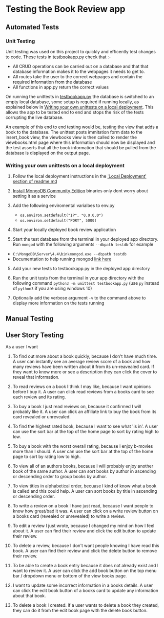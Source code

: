 # Testing the Book Review app

## Automated Tests

### Unit Testing

Unit testing was used on this project to quickly and efficently test changes to code.  These tests in [testbookapp.py](https://github.com/KelvinHere/book-review-app/blob/master/testbookapp.py)
check that :-
- All CRUD operations can be carried out on a database and that that database information makes it to the webpages it needs to get to. 
- All routes take the user to the correct webpages and contain the required information from the database
- All functions in app.py return the correct values

On running the unittests in [testbookapp.py](https://github.com/KelvinHere/book-review-app/blob/master/testbookapp.py) the database is switched to an empty local database, some
setup is required if running locally, as explained below in [Writing your own unittests on a local deployment](#writing-your-own-unittests-on-a-local-deployment).  This allows
the app to be tested end to end and stops the risk of the tests corrupting the live database.

An example of this end to end testing would be, testing the view that adds a book to the database.  The unittest posts immitation form data to the insert_book view, the viewbooks view 
is then called to render the viewbooks.html page where this information should now be displayed and the test asserts that all the book information that should be pulled from the 
database is displayed on the output page.

### Writing your own unittests on a local deployment

1. Follow the local deployment instructions in the ['Local Deployment' section of readme.md](https://github.com/KelvinHere/book-review-app/blob/master/README.md#deployment)

2. [Install MongoDB Community Edition](https://www.mongodb.com/try/download/community?tck=docs_server) binaries only dont worry about setting it as a service

3. Add the following enviromental varialbes to env.py
    - `os.environ.setdefault("IP", "0.0.0.0")`
    - `os.environ.setdefault("PORT", 5000)`

3. Start your locally deployed book review application

4. Start the test database from the terminal in your deployed app directory.  Run `mongod` with the following arguments `--dbpath testdb` for example
* `C:\MongoDB\Server\4.4\bin\mongod.exe --dbpath testdb`
* Documentation to help running mongod [link here](https://docs.mongodb.com/manual/reference/program/mongod.exe/`)

5. Add your new tests to testbookapp.py in the deployed app directory

6. Run the unit tests from the terminal in your app directory with the following command `python3 -m unittest testbookapp.py` (use `py` instead of `python3` if you are using windows 10)

7. Optionally add the verbose argument `-v` to the command above to display more information on the tests running

## Manual Testing


## User Story Testing

As a user I want
1. To find out more about a book quickly, because I don't have much time.
A user can instantly see an average review score of a book and how many reviews have been written about it from
its un-reavealed card.  If they want to know more or see a description they can click the cover to reveal that
information.

1. To read reviews on a book I think I may like, because I want opinions before I buy it.
A user can click read reviews from a books card to see each review and its rating.

1. To buy a book I just read reviews on, because it confirmed I will probably like it.
A user can click an affiliate link to buy the book from its card revealed or unrevealed.

1. To find the highest rated book, because I want to see what 'is in'.
A user can use the sort bar at the top of the home page to sort by rating high to low.

1. To buy a book with the worst overall rating, because I enjoy b-movies more than I should.
A user can use the sort bar at the top of the home page to sort by rating low to high.

1. To view all of an authors books, because I will probably enjoy another book of the same author.
A user can sort books by author in ascending or descending order to group books by author.

1. To view titles in alphabetical order, becuase I kind of know what a book is called and this could help.
A user can sort books by title in ascending or descending order.

1. To write a review on a book I have just read, because I want people to know how great/bad it was.
A user can click on a write review button on a books card (revealed or unrevealed) to write a review.

1. To edit a review I just wrote, because I changed my mind on how I feel about it.
A user can find their review and click the edit button to update their review.

1. To delete a review, because I don't want people knowing I have read this book.
A user can find their review and click the delete button to remove their review.

1. To be able to create a book entry because it does not already exist and I want to review it.
A user can click the add book button on the top menu bar / dropdown menu or bottom of the view books
page.

1. I want to update some incorrect information in a books details.
A user can click the edit book button of a books card  to update any information about that book.

1. To delete a book I created.
If a user wants to delete a book they created, they can do it from the edit book page with the delete book button.